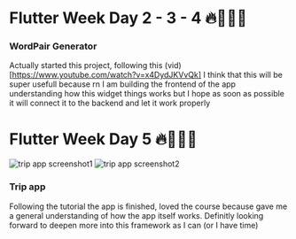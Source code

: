 # Flutter Week Day 2 - 3 - 4 🔥👨🏻‍💻

 ### WordPair Generator
 Actually started this project, following this (vid)[https://www.youtube.com/watch?v=x4DydJKVvQk] I think that this will be super usefull because rn I am building the frontend of the app understanding how this widget things works but I hope as soon as possible it will connect it to the backend and let it work properly

 # Flutter Week Day 5 🔥👨🏻‍💻

![trip app screenshot1](https://github.com/eliazonta/FlutterWeek/tree/main/2-3-4%20-%20FlutterDay/flutter_cubit_app/assets/img1.png)
![trip app screenshot2](https://github.com/eliazonta/FlutterWeek/tree/main/2-3-4%20-%20FlutterDay/flutter_cubit_app/assets/img2.png)
 ### Trip app
 Following the tutorial the app is finished, loved the course because gave me a general understanding of how the app itself works.
 Definitly looking forward to deepen more into this framework as I can (or I have time)



